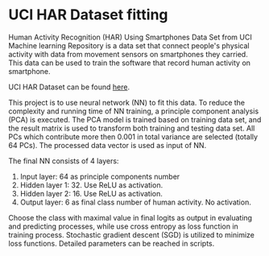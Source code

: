 # UCI HAR Dataset fitting
Human Activity Recognition (HAR) Using Smartphones Data Set from UCI Machine learning Repository is a data set that connect people's physical activity with data from movement sensors on smartphones they carried. This data can be used to train the software that record human activity on smartphone.

UCI HAR Dataset can be found [here](https://archive.ics.uci.edu/ml/datasets/human+activity+recognition+using+smartphones).

This project is to use neural network (NN) to fit this data. To reduce the complexity and running time of NN training, a principle component analysis (PCA) is executed. The PCA model is trained based on training data set, and the result matrix is used to transform both training and testing data set. All PCs which contribute more then 0.001 in total variance are selected (totally 64 PCs). The processed data vector is used as input of NN.

The final NN consists of 4 layers:
1. Input layer: 64 as principle components number
2. Hidden layer 1: 32. Use ReLU as activation.
3. Hidden layer 2: 16. Use ReLU as activation.
4. Output layer: 6 as final class number of human activity. No activation.

Choose the class with maximal value in final logits as output in evaluating and predicting processes, while use cross entropy as loss function in training process. Stochastic gradient descent (SGD) is utilized to minimize loss functions. Detailed parameters can be reached in scripts.